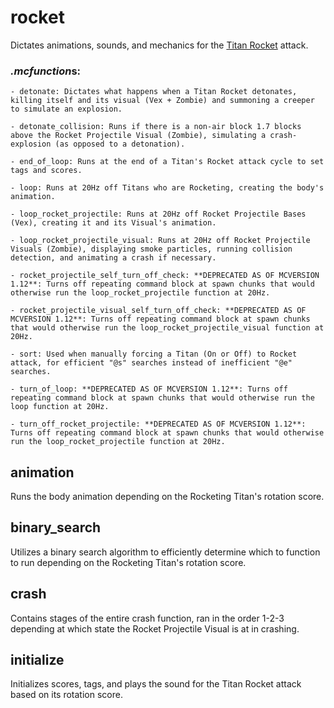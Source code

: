# rocket
Dictates animations, sounds, and mechanics for the [Titan Rocket](https://youtu.be/o1RXykXP7bQ) attack.

### *.mcfunction*s:
    - detonate: Dictates what happens when a Titan Rocket detonates, killing itself and its visual (Vex + Zombie) and summoning a creeper to simulate an explosion.
    
    - detonate_collision: Runs if there is a non-air block 1.7 blocks above the Rocket Projectile Visual (Zombie), simulating a crash-explosion (as opposed to a detonation).
    
    - end_of_loop: Runs at the end of a Titan's Rocket attack cycle to set tags and scores.
    
    - loop: Runs at 20Hz off Titans who are Rocketing, creating the body's animation.
    
    - loop_rocket_projectile: Runs at 20Hz off Rocket Projectile Bases (Vex), creating it and its Visual's animation.
    
    - loop_rocket_projectile_visual: Runs at 20Hz off Rocket Projectile Visuals (Zombie), displaying smoke particles, running collision detection, and animating a crash if necessary.
    
    - rocket_projectile_self_turn_off_check: **DEPRECATED AS OF MCVERSION 1.12**: Turns off repeating command block at spawn chunks that would otherwise run the loop_rocket_projectile function at 20Hz.
    
    - rocket_projectile_visual_self_turn_off_check: **DEPRECATED AS OF MCVERSION 1.12**: Turns off repeating command block at spawn chunks that would otherwise run the loop_rocket_projectile_visual function at 20Hz.
    
    - sort: Used when manually forcing a Titan (On or Off) to Rocket attack, for efficient "@s" searches instead of inefficient "@e" searches.
    
    - turn_of_loop: **DEPRECATED AS OF MCVERSION 1.12**: Turns off repeating command block at spawn chunks that would otherwise run the loop function at 20Hz.
    
    - turn_off_rocket_projectile: **DEPRECATED AS OF MCVERSION 1.12**: Turns off repeating command block at spawn chunks that would otherwise run the loop_rocket_projectile function at 20Hz.
    
## animation
Runs the body animation depending on the Rocketing Titan's rotation score.
    
## binary_search
Utilizes a binary search algorithm to efficiently determine which to function to run depending on the Rocketing Titan's rotation score.
    
## crash
Contains stages of the entire crash function, ran in the order 1-2-3 depending at which state the Rocket Projectile Visual is at in crashing.
    
## initialize
Initializes scores, tags, and plays the sound for the Titan Rocket attack based on its rotation score.
